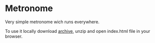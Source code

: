 # Metronome

Very simple metronome wich runs everywhere.

To use it locally download [archive](https://github.com/vshmakov/metronome/archive/refs/heads/master.zip), unzip and open index.html file in your browser.